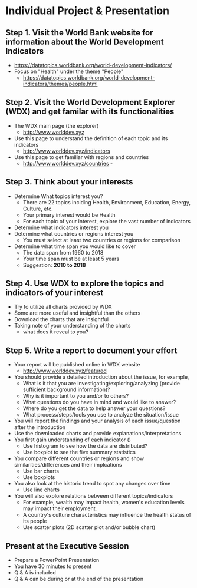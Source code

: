 # Individual Project & Presentation
## Step 1. Visit the World Bank website for information about the World Development Indicators 
- https://datatopics.worldbank.org/world-development-indicators/
- Focus on "Health" under the theme "People"
   - https://datatopics.worldbank.org/world-development-indicators/themes/people.html
## Step 2. Visit the World Development Explorer (WDX) and get familar with its functionalities
- The WDX main page (the explorer) 
    - http://www.worlddev.xyz
- Use this page to understand the definition of each topic and its indicators
    - http://www.worlddev.xyz/indicators
- Use this page to get familiar with regions and countries 
    - http://www.worlddev.xyz/countries    - 
## Step 3. Think about your interests 
- Determine What topics interest you? 
    - There are 22 topics inclding Health, Environment, Education, Energy, Culture, etc.
    - Your primary interest would be Health
    - For each topic of your interest, explore the vast number of indicators 
- Determine what indicators interest you
- Determine what countries or regions interest you
    - You must select at least two countries or regions for comparison
- Determine what time span you would like to cover
    -  The data span from 1960 to 2018
    -  Your time span must be at least 5 years
    -  Suggestion: **2010 to 2018**
## Step 4. Use WDX to explore the topics and indicators of your interest
- Try to utilize all charts provided by WDX 
- Some are more useful and insightful than the others
- Download the charts that are insightful 
- Taking note of your understanding of the charts
    - what does it reveal to you?
## Step 5. Write a report to document your effort
- Your report will be published online in WDX website 
    - http://www.worlddev.xyz/featured
- You should provide a detailed introduction about the issue, for example,
    - What is it that you are investigating/exploring/analyzing (provide sufficient background information)?
    - Why is it important to you and/or to others?
    - What questions do you have in mind and would like to answer?
    - Where do you get the data to help answer your questions?  
    - What process/steps/tools you use to analyze the situation/issue
- You will report the findings and your analysis of each issue/question after the introduction
- Use the downloaded charts and provide explanations/interpretations
- You first gain understanding of each indicator ()
    - Use histogram to see how the data are distributed? 
    - Use boxplot to see the five summary statistics
- You compare different countries or regions and show similarities/differences and their implcations
    - Use bar charts
    - Use boxplots
- You also look at the historic trend to spot any changes over time
    - Use line charts 
- You will also explore relations between different topics/indicators 
    - For example, wealth may impact health, women's education levels may impact their employment.
    - A country's culture characteristics may influence the health status of its people
    - Use scatter plots (2D scatter plot and/or bubble chart)

## Present at the Executive Session
- Prepare a PowerPoint Presentation
- You have 30 minutes to present 
- Q & A is included
- Q & A can be during or at the end of the presentation 
